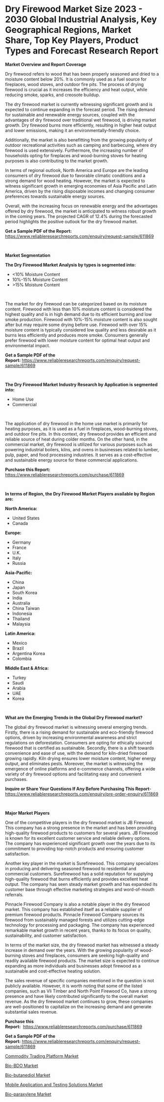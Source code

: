 <p><h1>Dry Firewood Market Size 2023 - 2030 Global Industrial Analysis, Key Geographical Regions, Market Share, Top Key Players, Product Types and Forecast Research Report</h1></p><p><strong>Market Overview and Report Coverage</strong></p>
<p><p>Dry firewood refers to wood that has been properly seasoned and dried to a moisture content below 20%. It is commonly used as a fuel source for fireplaces, wood stoves, and outdoor fire pits. The process of drying firewood is crucial as it increases the efficiency and heat output, while reducing smoke, sparks, and creosote buildup.</p><p>The dry firewood market is currently witnessing significant growth and is expected to continue expanding in the forecast period. The rising demand for sustainable and renewable energy sources, coupled with the advantages of dry firewood over traditional wet firewood, is driving market growth. Dry firewood burns more efficiently, resulting in higher heat output and lower emissions, making it an environmentally-friendly choice.</p><p>Additionally, the market is also benefitting from the growing popularity of outdoor recreational activities such as camping and barbecuing, where dry firewood is used extensively. Furthermore, the increasing number of households opting for fireplaces and wood-burning stoves for heating purposes is also contributing to the market growth.</p><p>In terms of regional outlook, North America and Europe are the leading consumers of dry firewood due to favorable climatic conditions and a strong demand for wood heating. However, the market is expected to witness significant growth in emerging economies of Asia Pacific and Latin America, driven by the rising disposable incomes and changing consumer preferences towards sustainable energy sources.</p><p>Overall, with the increasing focus on renewable energy and the advantages offered by dry firewood, the market is anticipated to witness robust growth in the coming years. The projected CAGR of 12.4% during the forecasted period highlights the positive outlook for the dry firewood market.</p></p>
<p><strong>Get a Sample PDF of the Report:</strong> <a href="https://www.reliableresearchreports.com/enquiry/request-sample/611869">https://www.reliableresearchreports.com/enquiry/request-sample/611869</a></p>
<p>&nbsp;</p>
<p><strong>Market Segmentation</strong></p>
<p><strong>The Dry Firewood Market Analysis by types is segmented into:</strong></p>
<p><ul><li><10% Moisture Content</li><li>10%-15% Moisture Content</li><li>>15% Moisture Content</li></ul></p>
<p>&nbsp;</p>
<p><p>The market for dry firewood can be categorized based on its moisture content. Firewood with less than 10% moisture content is considered the highest quality and is in high demand due to its efficient burning and low smoke production. Firewood with 10%-15% moisture content is also sought after but may require some drying before use. Firewood with over 15% moisture content is typically considered low quality and less desirable as it burns less efficiently and produces more smoke. Consumers generally prefer firewood with lower moisture content for optimal heat output and environmental impact.</p></p>
<p><strong>Get a Sample PDF of the Report:</strong>&nbsp;<a href="https://www.reliableresearchreports.com/enquiry/request-sample/611869">https://www.reliableresearchreports.com/enquiry/request-sample/611869</a></p>
<p>&nbsp;</p>
<p><strong>The Dry Firewood Market Industry Research by Application is segmented into:</strong></p>
<p><ul><li>Home Use</li><li>Commercial</li></ul></p>
<p>&nbsp;</p>
<p><p>The application of dry firewood in the home use market is primarily for heating purposes, as it is used as a fuel in fireplaces, wood-burning stoves, and outdoor fire pits. In this context, dry firewood provides an efficient and reliable source of heat during colder months. On the other hand, in the commercial market, dry firewood is utilized for various purposes such as powering industrial boilers, kilns, and ovens in businesses related to lumber, pulp, paper, and food processing industries. It serves as a cost-effective and sustainable energy source for these commercial applications.</p></p>
<p><strong>Purchase this Report:</strong>&nbsp; <a href="https://www.reliableresearchreports.com/purchase/611869">https://www.reliableresearchreports.com/purchase/611869</a></p>
<p>&nbsp;</p>
<p><strong>In terms of Region, the Dry Firewood Market Players available by Region are:</strong></p>
<p>
    <p> <strong> North America: </strong>
        <ul>
            <li>United States</li>
            <li>Canada</li>
        </ul>
        </p> 
    <p> <strong> Europe: </strong>
        <ul>
            <li>Germany</li>
            <li>France</li>
            <li>U.K.</li>
            <li>Italy</li>
            <li>Russia</li>
        </ul>
        </p> 
    <p> <strong> Asia-Pacific: </strong>
        <ul>
            <li>China</li>
            <li>Japan</li>
            <li>South Korea</li>
            <li>India</li>
            <li>Australia</li>
            <li>China Taiwan</li>
            <li>Indonesia</li>
            <li>Thailand</li>
            <li>Malaysia</li>
        </ul>
        </p> 
    <p> <strong> Latin America: </strong>
        <ul>
            <li>Mexico</li>
            <li>Brazil</li>
            <li>Argentina Korea</li>
            <li>Colombia</li>
        </ul>
        </p> 
    <p> <strong> Middle East & Africa: </strong>
        <ul>
            <li>Turkey</li>
            <li>Saudi</li>
            <li>Arabia</li>
            <li>UAE</li>
            <li>Korea</li>
        </ul>
    </p>
    </p>
<p>&nbsp;</p>
<p><strong>What are the Emerging Trends in the Global Dry Firewood market?</strong></p>
<p><p>The global dry firewood market is witnessing several emerging trends. Firstly, there is a rising demand for sustainable and eco-friendly firewood options, driven by increasing environmental awareness and strict regulations on deforestation. Consumers are opting for ethically sourced firewood that is certified as sustainable. Secondly, there is a shift towards convenience and ease of use, with the demand for kiln-dried firewood growing rapidly. Kiln drying ensures lower moisture content, higher energy output, and eliminates pests. Moreover, the market is witnessing the emergence of online platforms and e-commerce channels, offering a wide variety of dry firewood options and facilitating easy and convenient purchases.</p></p>
<p><strong>Inquire or Share Your Questions If Any Before Purchasing This Report</strong>- <a href="https://www.reliableresearchreports.com/enquiry/pre-order-enquiry/611869">https://www.reliableresearchreports.com/enquiry/pre-order-enquiry/611869</a></p>
<p>&nbsp;</p>
<p><strong>Major Market Players</strong></p>
<p><p>One of the competitive players in the dry firewood market is JB Firewood. This company has a strong presence in the market and has been providing high-quality firewood products to customers for several years. JB Firewood is known for its excellent customer service and reliable delivery options. The company has experienced significant growth over the years due to its commitment to providing top-notch products and ensuring customer satisfaction.</p><p>Another key player in the market is Surefirewood. This company specializes in producing and delivering seasoned firewood to residential and commercial customers. Surefirewood has a solid reputation for supplying high-quality firewood that burns efficiently and provides excellent heat output. The company has seen steady market growth and has expanded its customer base through effective marketing strategies and word-of-mouth referrals.</p><p>Pinnacle Firewood Company is also a notable player in the dry firewood market. This company has established itself as a reliable supplier of premium firewood products. Pinnacle Firewood Company sources its firewood from sustainably managed forests and utilizes cutting-edge technology for processing and packaging. The company has experienced remarkable market growth in recent years, thanks to its focus on quality, sustainability, and customer satisfaction.</p><p>In terms of the market size, the dry firewood market has witnessed a steady increase in demand over the years. With the growing popularity of wood-burning stoves and fireplaces, consumers are seeking high-quality and readily available firewood products. The market size is expected to continue expanding as more individuals and businesses adopt firewood as a sustainable and cost-effective heating solution.</p><p>The sales revenue of specific companies mentioned in the question is not publicly available. However, it is worth noting that some of the listed companies, such as Vli Timber and North Point Firewood Co, have a strong presence and have likely contributed significantly to the overall market revenue. As the dry firewood market continues to grow, these companies are well-positioned to capitalize on the increasing demand and generate substantial sales revenue.</p></p>
<p><strong>Purchase this Report:</strong>&nbsp;&nbsp;<a href="https://www.reliableresearchreports.com/purchase/611869">https://www.reliableresearchreports.com/purchase/611869</a></p>
<p></p>
<p><strong>Get a Sample PDF of the Report:</strong>&nbsp;<a href="https://www.reliableresearchreports.com/enquiry/request-sample/611869">https://www.reliableresearchreports.com/enquiry/request-sample/611869</a></p>
<p><p><a href="https://medium.com/@rahulv.reportprime/commodity-trading-platform-market-current-market-share-cagr-growth-projection-and-forecast-till-eb378afdb4e8">Commodity Trading Platform Market</a></p><p><a href="https://www.linkedin.com/pulse/bio-bdo-market-research-report-provides-thorough-industry/">Bio-BDO Market</a></p><p><a href="https://www.linkedin.com/pulse/bio-butanediol-market-size-growth-forecast-from-2023-2030/">Bio-butanediol Market</a></p><p><a href="https://medium.com/@samanthareed1916/mobile-application-and-testing-solutions-market-competitive-analysis-market-trends-and-forecast-21afb9a985ae">Mobile Application and Testing Solutions Market</a></p><p><a href="https://www.linkedin.com/pulse/bio-paraxylene-market-research-report-unlocks-analysis/">Bio-paraxylene Market</a></p></p>